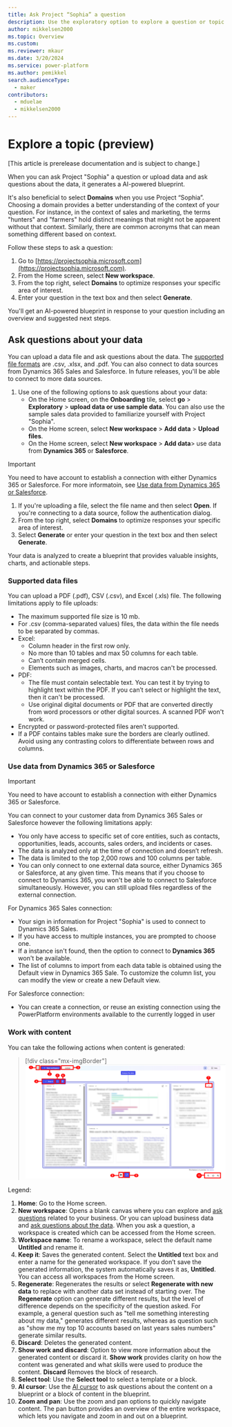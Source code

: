 ```yaml
---
title: Ask Project “Sophia” a question
description: Use the exploratory option to explore a question or topic.
author: mikkelsen2000
ms.topic: Overview
ms.custom: 
ms.reviewer: mkaur
ms.date: 3/20/2024
ms.service: power-platform
ms.author: pemikkel
search.audienceType:
  - maker
contributors:
  - mduelae
  - mikkelsen2000
---
```


# Explore a topic (preview)

[This article is prerelease documentation and is subject to change.]

When you can ask Project "Sophia" a question or upload data and ask questions about the data, it generates a AI-powered blueprint. 

It's also beneficial to select **Domains** when you use Project “Sophia”. Choosing a domain provides a better understanding of the context of your question. For instance, in the context of sales and marketing, the terms "hunters" and "farmers" hold distinct meanings that might not be apparent without that context. Similarly, there are common acronyms that can mean something different based on context.

Follow these steps to ask a question:

1. Go to [https://projectsophia.microsoft.com](https://projectsophia.microsoft.com).
1. From the Home screen, select **New workspace**.
1. From the top right, select **Domains** to optimize responses your specific area of interest. 
1. Enter your question in the text box and then select **Generate**.

You'll get an AI-powered blueprint in response to your question including an overview and suggested next steps.


## Ask questions about your data

You can upload a data file and ask questions about the data. The [supported file formats](ask-question.md#supported-data-files) are .csv, .xlsx, and .pdf. You can also connect to data sources from Dynamics 365 Sales and Salesforce. In future releases, you'll be able to connect to more data sources.

1. Use one of the following options to ask questions about your data:
   - On the Home screen, on the **Onboarding** tile, select **go** > **Exploratory** > **upload data or use sample data**. You can also use the sample sales data provided to familiarize yourself with Project "Sophia".
   - On the Home screen, select **New workspace** > **Add data** > **Upload files**.
   - On the Home screen, select **New workspace** > **Add data**> use data from **Dynamics 365** or **Salesforce**.
  > [!IMPORTANT]
  > You need to have account to establish a connection with either Dynamics 365 or Salesforce. For more informatoin, see [Use data from Dynamics 365 or Salesforce](ask-question.md#use-data-from-dynamics-365-or-salesforce).
1. If you're uploading a file, select the file name and then select **Open**. If you're connecting to a data source, follow the authentication dialog.
1. From the top right, select **Domains** to optimize  responses your specific area of interest. 
1. Select **Generate** or enter your question in the text box and then select **Generate**.

Your data is analyzed to create a blueprint that provides valuable insights, charts, and actionable steps.

### Supported data files

You can upload a PDF (.pdf), CSV (.csv), and Excel (.xls) file. The following limitations apply to file uploads:

- The maximum supported file size is 10 mb.
- For .csv (comma-separated values) files, the data within the file needs to be separated by commas. 
- Excel:
  - Column header in the first row only.
  - No more than 10 tables and max 50 columns for each table.
  - Can’t contain merged cells.
  - Elements such as images, charts, and macros can't be processed.
- PDF:
  - The file must contain selectable text. You can test it by trying to highlight text within the PDF. If you can’t select or highlight the text, then it can't be processed.
  - Use original digital documents or PDF that are converted directly from word processors or other digital sources. A scanned PDF won't work.
-	Encrypted or password-protected files aren’t supported.
- If a PDF contains tables make sure the borders are clearly outlined. Avoid using any contrasting colors to differentiate between rows and columns.

### Use data from Dynamics 365 or Salesforce 

> [!IMPORTANT]
> You need to have account to establish a connection with either Dynamics 365 or Salesforce.

You can connect to your customer data from Dynamics 365 Sales or Salesforce however the following limitations apply:

- You only have access to specific set of core entities, such as contacts, opportunities, leads, accounts, sales orders, and incidents or cases.
- The data is analyzed only at the time of connection and doesn’t refresh. 
- The data is limited to the top 2,000 rows and 100 columns per table.
- You can only connect to one external data source, either Dynamics 365 or Salesforce, at any given time. This means that if you choose to connect to Dynamics 365, you won't be able to connect to Salesforce simultaneously. 
  However, you can still upload files regardless of the external connection.

For Dynamics 365 Sales connection:

- Your sign in information for Project "Sophia" is used to connect to Dynamics 365 Sales.
- If you have access to multiple instances, you are prompted to choose one.
- If a instance isn't found, then the option to connect to **Dynamics 365** won't be available.
- The list of columns to import from each data table is obtained using the Default view in Dynamics 365 Sale. To customize the column list, you can modify the view or create a new Default view.

For Salesforce connection:
- You can create a connection, or reuse an existing connection using the PowerPlatform environments available to the currently logged in user


### Work with content

 You can take the following actions when content is generated:

> [!div class="mx-imgBorder"]
> ![Actions.](media/content-actions.png)

Legend:

1. **Home**: Go to the Home screen.
1. **New workspace**: Opens a blank canvas where you can explore and [ask questions](ask-question.md) related to your business. Or you can upload business data and [ask questions about the data](ask-question.md#ask-questions-about-your-data). When you ask a question, a workspace is created which can be accessed from the Home screen.
1. **Workspace name**: To rename a workspace, select the default name **Untitled** and rename it. 
1. **Keep it**: Saves the generated content. Select the **Untitled** text box and enter a name for the generated workspace. If you don’t save the generated information, the system automatically saves it as, **Untitled**. You can access all workspaces from the Home screen.
1. **Regenerate**: Regenerates the results or select **Regenerate with new data** to replace with another data set instead of starting over. The **Regenerate** option can generate different results, but the level of difference depends on the specificity of the question asked. For example, a general question such as "tell me something interesting about my data," generates different results, whereas as question such as "show me my top 10 accounts based on last years sales numbers" generate similar results.
1. **Discard**: Deletes the generated content.
1. **Show work and discard**: Option to view more information about the generated content or discard it. **Show work** provides clarity on how the content was generated and what skills were used to produce the content. **Discard** Removes the block of research. 
1. **Select tool**: Use the **Select tool** to select a template or a block. 
1. **AI cursor**: Use the [AI cursor](ai-cursor.md) to ask questions about the content on a blueprint or a block of content in the blueprint.
1. **Zoom and pan**: Use the zoom and pan options to quickly navigate content. The pan button provides an overview of the entire workspace, which lets you navigate and zoom in and out on a blueprint.

